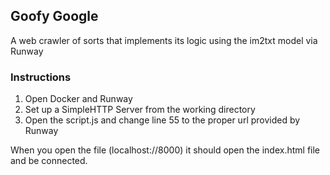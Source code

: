 ## Goofy Google
A web crawler of sorts that implements its logic using the im2txt model via Runway

### Instructions
1) Open Docker and Runway
2) Set up a SimpleHTTP Server from the working directory
3) Open the script.js and change line 55 to the proper url provided by Runway

When you open the file (localhost://8000) it should open the index.html file and be connected.

